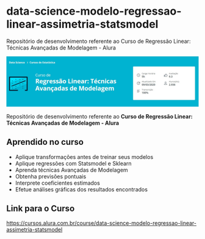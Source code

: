 # data-science-modelo-regressao-linear-assimetria-statsmodel
Repositório de desenvolvimento referente ao Curso de Regressão Linear: Técnicas Avançadas de Modelagem - Alura

![Curso de Regressão Linear: Técnicas Avançadas de Modelagem](data-science-modelo-regressao-linear-assimetria-statsmodel.jpg)

Repositório de desenvolvimento referente ao **Curso de Regressão Linear: Técnicas Avançadas de Modelagem - Alura**

## Aprendido no curso
* Aplique transformações antes de treinar seus modelos
* Aplique regressões com Statsmodel e Sklearn
* Aprenda técnicas Avançadas de Modelagem
* Obtenha previsões pontuais
* Interprete coeficientes estimados
* Efetue análises gráficas dos resultados encontrados

## Link para o Curso 
https://cursos.alura.com.br/course/data-science-modelo-regressao-linear-assimetria-statsmodel
